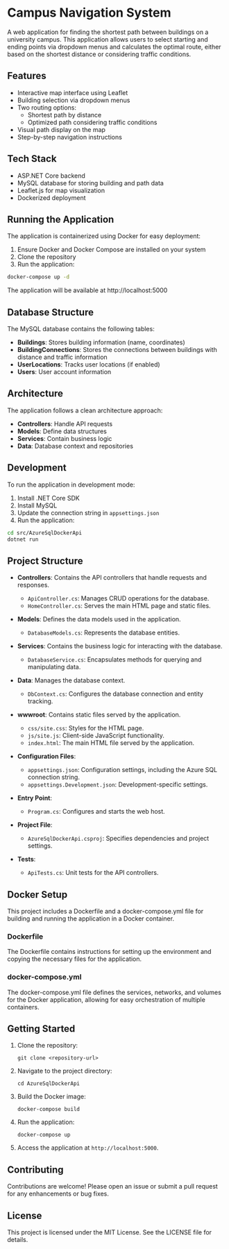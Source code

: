 # Campus Navigation System

A web application for finding the shortest path between buildings on a university campus. This application allows users to select starting and ending points via dropdown menus and calculates the optimal route, either based on the shortest distance or considering traffic conditions.

## Features

- Interactive map interface using Leaflet
- Building selection via dropdown menus
- Two routing options:
  - Shortest path by distance
  - Optimized path considering traffic conditions
- Visual path display on the map
- Step-by-step navigation instructions

## Tech Stack

- ASP.NET Core backend
- MySQL database for storing building and path data
- Leaflet.js for map visualization
- Dockerized deployment

## Running the Application

The application is containerized using Docker for easy deployment:

1. Ensure Docker and Docker Compose are installed on your system
2. Clone the repository
3. Run the application:

```bash
docker-compose up -d
```

The application will be available at http://localhost:5000

## Database Structure

The MySQL database contains the following tables:

- **Buildings**: Stores building information (name, coordinates)
- **BuildingConnections**: Stores the connections between buildings with distance and traffic information
- **UserLocations**: Tracks user locations (if enabled)
- **Users**: User account information

## Architecture

The application follows a clean architecture approach:

- **Controllers**: Handle API requests
- **Models**: Define data structures
- **Services**: Contain business logic
- **Data**: Database context and repositories

## Development

To run the application in development mode:

1. Install .NET Core SDK
2. Install MySQL
3. Update the connection string in `appsettings.json`
4. Run the application:

```bash
cd src/AzureSqlDockerApi
dotnet run
```

## Project Structure

- **Controllers**: Contains the API controllers that handle requests and responses.
  - `ApiController.cs`: Manages CRUD operations for the database.
  - `HomeController.cs`: Serves the main HTML page and static files.

- **Models**: Defines the data models used in the application.
  - `DatabaseModels.cs`: Represents the database entities.

- **Services**: Contains the business logic for interacting with the database.
  - `DatabaseService.cs`: Encapsulates methods for querying and manipulating data.

- **Data**: Manages the database context.
  - `DbContext.cs`: Configures the database connection and entity tracking.

- **wwwroot**: Contains static files served by the application.
  - `css/site.css`: Styles for the HTML page.
  - `js/site.js`: Client-side JavaScript functionality.
  - `index.html`: The main HTML file served by the application.

- **Configuration Files**:
  - `appsettings.json`: Configuration settings, including the Azure SQL connection string.
  - `appsettings.Development.json`: Development-specific settings.

- **Entry Point**:
  - `Program.cs`: Configures and starts the web host.

- **Project File**:
  - `AzureSqlDockerApi.csproj`: Specifies dependencies and project settings.

- **Tests**:
  - `ApiTests.cs`: Unit tests for the API controllers.

## Docker Setup

This project includes a Dockerfile and a docker-compose.yml file for building and running the application in a Docker container.

### Dockerfile

The Dockerfile contains instructions for setting up the environment and copying the necessary files for the application.

### docker-compose.yml

The docker-compose.yml file defines the services, networks, and volumes for the Docker application, allowing for easy orchestration of multiple containers.

## Getting Started

1. Clone the repository:
   ```
   git clone <repository-url>
   ```

2. Navigate to the project directory:
   ```
   cd AzureSqlDockerApi
   ```

3. Build the Docker image:
   ```
   docker-compose build
   ```

4. Run the application:
   ```
   docker-compose up
   ```

5. Access the application at `http://localhost:5000`.

## Contributing

Contributions are welcome! Please open an issue or submit a pull request for any enhancements or bug fixes.

## License

This project is licensed under the MIT License. See the LICENSE file for details.